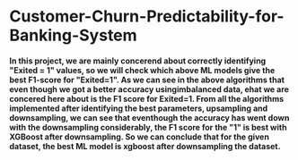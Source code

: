 # Customer-Churn-Predictability-for-Banking-System

#### In this project, we are mainly concerend about correctly identifying "Exited = 1" values, so we will check which above ML models give the best F1-score for "Exited=1". As we can see in the above algorithms that even though we got a better accuracy usingimbalanced data, ehat we are concered here about is the F1 score for Exited=1. From all the algorithms implemented after identifying the best parameters, upsampling and downsampling, we can see that eventhough the accuracy has went down with the downsampling considerably, the F1 score for the "1" is best with XGBoost after downsampling. So we can conclude that for the  given dataset, the best ML model is xgboost after downsampling the dataset.
